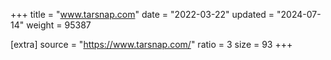 +++
title = "www.tarsnap.com"
date = "2022-03-22"
updated = "2024-07-14"
weight = 95387

[extra]
source = "https://www.tarsnap.com/"
ratio = 3
size = 93
+++
